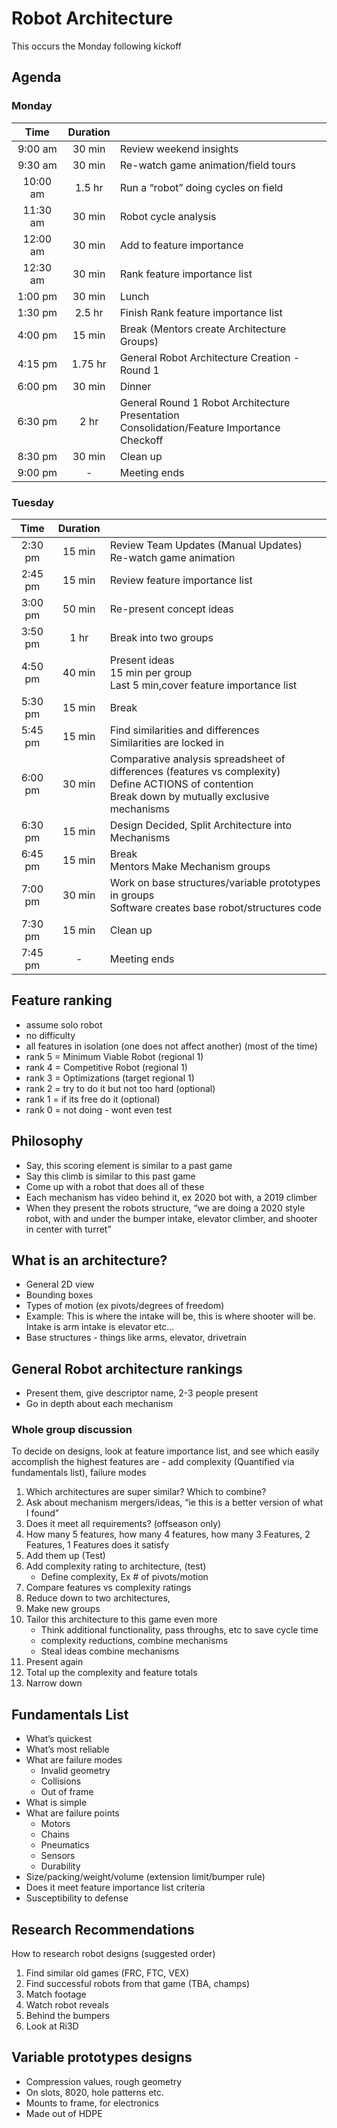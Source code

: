 # Robot Architecture

This occurs the Monday following kickoff

## Agenda

### Monday

|   Time   | Duration |                                                                                              |
| :------: | :------: | -------------------------------------------------------------------------------------------- |
| 9:00 am  |  30 min  | Review weekend insights                                                                      |
| 9:30 am  |  30 min  | Re-watch game animation/field tours                                                          |
| 10:00 am |  1.5 hr  | Run a “robot” doing cycles on field                                                          |
| 11:30 am |  30 min  | Robot cycle analysis                                                                         |
| 12:00 am |  30 min  | Add to feature importance                                                                    |
| 12:30 am |  30 min  | Rank feature importance list                                                                 |
| 1:00 pm  |  30 min  | Lunch                                                                                        |
| 1:30 pm  |  2.5 hr  | Finish Rank feature importance list                                                          |
| 4:00 pm  |  15 min  | Break (Mentors create Architecture Groups)                                                   |
| 4:15 pm  | 1.75 hr  | General Robot Architecture Creation - Round 1                                                |
| 6:00 pm  |  30 min  | Dinner                                                                                       |
| 6:30 pm  |   2 hr   | General Round 1 Robot Architecture Presentation<br>Consolidation/Feature Importance Checkoff |
| 8:30 pm  |  30 min  | Clean up                                                                                     |
| 9:00 pm  |    -     | Meeting ends                                                                                  |

### Tuesday

|  Time   | Duration |                                                                                                                                                         |
| :-----: | :------: | ------------------------------------------------------------------------------------------------------------------------------------------------------- |
| 2:30 pm |  15 min  | Review Team Updates (Manual Updates)<br>Re-watch game animation                                                                                         |
| 2:45 pm |  15 min  | Review feature importance list                                                                                                                          |
| 3:00 pm |  50 min  | Re-present concept ideas                                                                                                                                |
| 3:50 pm |   1 hr   | Break into two groups                                                                                                                                   |
| 4:50 pm |  40 min  | Present ideas<br>15 min per group<br>Last 5 min,cover feature importance list                                                                           |
| 5:30 pm |  15 min  | Break                                                                                                                                                   |
| 5:45 pm |  15 min  | Find similarities and differences<br>Similarities are locked in                                                                                         |
| 6:00 pm |  30 min  | Comparative analysis spreadsheet of differences (features vs complexity)<br>Define ACTIONS of contention<br>Break down by mutually exclusive mechanisms |
| 6:30 pm |  15 min  | Design Decided, Split Architecture into Mechanisms                                                                                                      |
| 6:45 pm |  15 min  | Break<br>Mentors Make Mechanism groups                                                                                                                  |
| 7:00 pm |  30 min  | Work on base structures/variable prototypes in groups<br>Software creates base robot/structures code                                                    |
| 7:30 pm |  15 min  | Clean up                                                                                                                                                |
| 7:45 pm |    -     | Meeting ends                                                                                                                                            |

<!-- - 45 min per section research, 10 min per group presentation
- 3 groups Generate robot architecture based on ideas presented
- Present architectures
- Decide which concepts to prototype from the ideas presented (refer to [fundamentals list](#fundamentals-list)) - TARGET FOR MONDAY
- Create prototypes
  - If prototype doesn't work for category, pick from previous ideas (I.e. collector A didn't work, try collector B)
- Decide final design -->

<!-- ## Design Discussion

- Break up into 3 groups for each section for research
- Old robots/designs and videos (see [research recommendations](#research-recommendations))
- Present each sections (1 design per group per section)
  - example: 3 groups research collector, 3 groups present collector, move on to next section
- Prototype
  - 3 prototypes per system

**Research, Present, Prototype** -->

<!-- !!! important
    1 single mechanism can cover multiple categories  
    Each step in process think about how you can combine with previous categories -->

<!-- ### Order

1. Collector (repeat per game piece)
2. Releaser (repeat per scoring location)
3. Transfer
    1. (things that move game piece location)
    2. e.g. elevator, arm, wrist, belts, wheels
    3. Anything that move game piece from original collected position
4. Climber
5. Think optimizations/extras for each component (major competitive advantage/cycle time reduction)
    1. Turrets, hoods, ability to do two motions at once, game piece orientation changing (flip cone), etc.
6. What things can be combined/simplified -->

## Feature ranking

- assume solo robot
- no difficulty
- all features in isolation (one does not affect another) (most of the time)
- rank 5 = Minimum Viable Robot (regional 1)
- rank 4 = Competitive Robot (regional 1)
- rank 3 = Optimizations (target regional 1)
- rank 2 = try to do it but not too hard (optional)
- rank 1 = if its free do it (optional)
- rank 0 = not doing - wont even test

## Philosophy

- Say, this scoring element is similar to a past game
- Say this climb is similar to this past game
- Come up with a robot that does all of these
- Each mechanism has video behind it, ex 2020 bot with, a 2019 climber
- When they present the robots structure, “we are doing a 2020 style robot, with and under the bumper intake, elevator climber, and shooter in center with turret”

## What is an architecture?

- General 2D view
- Bounding boxes
- Types of motion (ex pivots/degrees of freedom)
- Example: This is where the intake will be, this is where shooter will be. Intake is arm intake is elevator etc...
- Base structures - things like arms, elevator, drivetrain
<!-- - End effectors -->
<!-- - Is it dual intake
- Is there a transfer? -->

## General Robot architecture rankings

- Present them, give descriptor name, 2-3 people present
- Go in depth about each mechanism

### Whole group discussion

To decide on designs, look at feature importance list, and see which easily accomplish the highest features are
    - add complexity (Quantified via fundamentals list), failure modes

1. Which architectures are super similar? Which to combine?
2. Ask about mechanism mergers/ideas, “ie this is a better version of what I found”
3. Does it meet all requirements? (offseason only)
4. How many 5 features, how many 4 features, how many 3 Features, 2 Features, 1 Features does it satisfy
5. Add them up (Test)
6. Add complexity rating to architecture, (test)
    - Define complexity, Ex # of pivots/motion
7. Compare features vs complexity ratings
8. Reduce down to two architectures,
9. Make new groups
10. Tailor this architecture to this game even more
    - Think additional functionality, pass throughs, etc to save cycle time
    - complexity reductions, combine mechanisms
    - Steal ideas combine mechanisms
11. Present again
12. Total up the complexity and feature totals
13. Narrow down

## Fundamentals List

- What’s quickest
- What’s most reliable
- What are failure modes
  - Invalid geometry
  - Collisions
  - Out of frame
- What is simple
- What are failure points
  - Motors
  - Chains
  - Pneumatics
  - Sensors
  - Durability
- Size/packing/weight/volume (extension limit/bumper rule)
- Does it meet feature importance list criteria
- Susceptibility to defense

## Research Recommendations

How to research robot designs (suggested order)

1. Find similar old games (FRC, FTC, VEX)
2. Find successful robots from that game (TBA, champs)
3. Match footage
4. Watch robot reveals
5. Behind the bumpers
6. Look at Ri3D

## Variable prototypes designs

- Compression values, rough geometry
- On slots, 8020, hole patterns etc.
- Mounts to frame, for electronics
- Made out of HDPE

